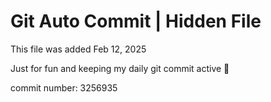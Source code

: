 # Git Auto Commit | Hidden File

This file was added Feb 12, 2025

Just for fun and keeping my daily git commit active 🤪

commit number: 3256935

